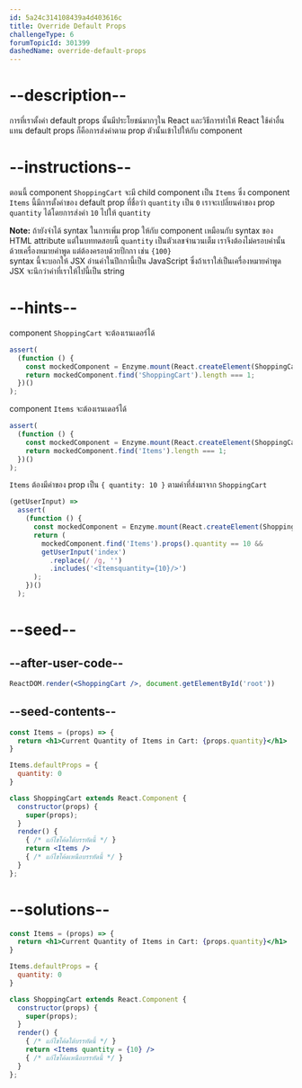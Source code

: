 ```yaml
---
id: 5a24c314108439a4d403616c
title: Override Default Props
challengeType: 6
forumTopicId: 301399
dashedName: override-default-props
---
```


# --description--

การที่เราตั้งค่า default props นั้นมีประโยชน์มากๆใน React 
และวิธีการทำให้ React ใช้ค่าอื่นแทน default props ก็คือการส่งค่าตาม prop ตัวนั้นเข้าไปให้กับ component

# --instructions--

ตอนนี้ component `ShoppingCart` จะมี child component เป็น `Items` ซึ่ง component `Items` นี้มีการตั้งค่าของ default prop ที่ชื่อว่า `quantity` เป็น `0` 
เราจะเปลี่ยนค่าของ prop `quantity` ได้โดยการส่งค่า `10` ไปให้ `quantity`

**Note:** ถ้ายังจำได้ syntax ในการเพิ่ม prop ให้กับ component เหมือนกับ syntax ของ HTML attribute แต่ในบททดสอบนี้ `quantity` เป็นตัวเลขจำนวนเต็ม เราจึงต้องไม่ครอบค่านั้นด้วยเครื่องหมายคำพูด แต่ต้องครอบด้วยปีกกา เช่น `{100}`  
syntax นี้จะบอกให้ JSX อ่านค่าในปีกกานี้เป็น JavaScript ซึ่งถ้าเราใส่เป็นเครื่องหมายคำพูด JSX จะนึกว่าค่าที่เราให้ไปนี้เป็น string

# --hints--

component `ShoppingCart` จะต้องเรนเดอร์ได้

```js
assert(
  (function () {
    const mockedComponent = Enzyme.mount(React.createElement(ShoppingCart));
    return mockedComponent.find('ShoppingCart').length === 1;
  })()
);
```

component `Items` จะต้องเรนเดอร์ได้

```js
assert(
  (function () {
    const mockedComponent = Enzyme.mount(React.createElement(ShoppingCart));
    return mockedComponent.find('Items').length === 1;
  })()
);
```

`Items` ต้องมีค่าของ prop เป็น `{ quantity: 10 }` ตามค่าที่ส่งมาจาก `ShoppingCart`

```js
(getUserInput) =>
  assert(
    (function () {
      const mockedComponent = Enzyme.mount(React.createElement(ShoppingCart));
      return (
        mockedComponent.find('Items').props().quantity == 10 &&
        getUserInput('index')
          .replace(/ /g, '')
          .includes('<Itemsquantity={10}/>')
      );
    })()
  );
```

# --seed--

## --after-user-code--

```jsx
ReactDOM.render(<ShoppingCart />, document.getElementById('root'))
```

## --seed-contents--

```jsx
const Items = (props) => {
  return <h1>Current Quantity of Items in Cart: {props.quantity}</h1>
}

Items.defaultProps = {
  quantity: 0
}

class ShoppingCart extends React.Component {
  constructor(props) {
    super(props);
  }
  render() {
    { /* แก้ไขโค้ดใต้บรรทัดนี้ */ }
    return <Items />
    { /* แก้ไขโค้ดเหนือบรรทัดนี้ */ }
  }
};
```

# --solutions--

```jsx
const Items = (props) => {
  return <h1>Current Quantity of Items in Cart: {props.quantity}</h1>
}

Items.defaultProps = {
  quantity: 0
}

class ShoppingCart extends React.Component {
  constructor(props) {
    super(props);
  }
  render() {
    { /* แก้ไขโค้ดใต้บรรทัดนี้ */ }
    return <Items quantity = {10} />
    { /* แก้ไขโค้ดเหนือบรรทัดนี้ */ }
  }
};
```

